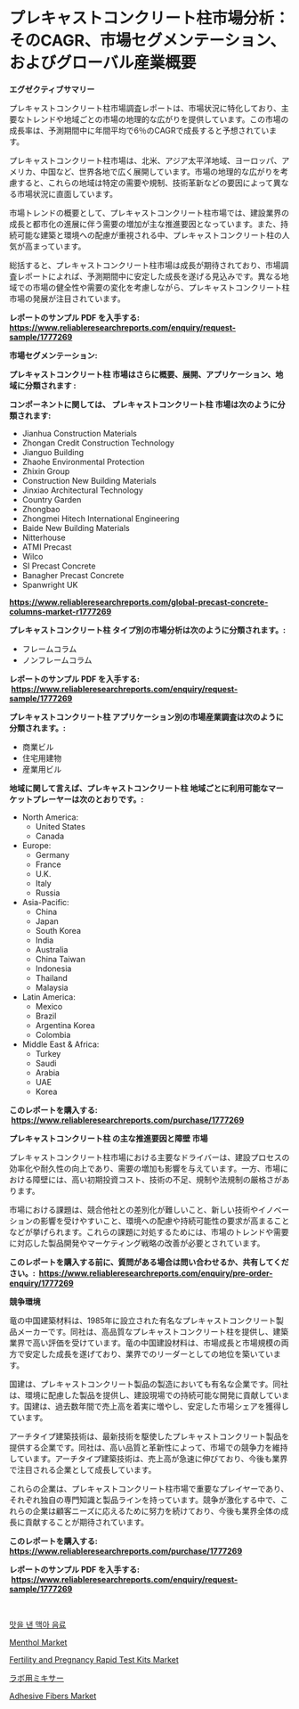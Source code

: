<p><h1>プレキャストコンクリート柱市場分析：そのCAGR、市場セグメンテーション、およびグローバル産業概要</h1></p><p><strong>エグゼクティブサマリー</strong></p>
<p><p>プレキャストコンクリート柱市場調査レポートは、市場状況に特化しており、主要なトレンドや地域ごとの市場の地理的な広がりを提供しています。この市場の成長率は、予測期間中に年間平均で6％のCAGRで成長すると予想されています。</p><p>プレキャストコンクリート柱市場は、北米、アジア太平洋地域、ヨーロッパ、アメリカ、中国など、世界各地で広く展開しています。市場の地理的な広がりを考慮すると、これらの地域は特定の需要や規制、技術革新などの要因によって異なる市場状況に直面しています。</p><p>市場トレンドの概要として、プレキャストコンクリート柱市場では、建設業界の成長と都市化の進展に伴う需要の増加が主な推進要因となっています。また、持続可能な建築と環境への配慮が重視される中、プレキャストコンクリート柱の人気が高まっています。</p><p>総括すると、プレキャストコンクリート柱市場は成長が期待されており、市場調査レポートによれば、予測期間中に安定した成長を遂げる見込みです。異なる地域での市場の健全性や需要の変化を考慮しながら、プレキャストコンクリート柱市場の発展が注目されています。</p></p>
<p><strong>レポートのサンプル PDF を入手する: <a href="https://www.reliableresearchreports.com/enquiry/request-sample/1777269">https://www.reliableresearchreports.com/enquiry/request-sample/1777269</a></strong></p>
<p><strong>市場セグメンテーション:</strong></p>
<p><strong> プレキャストコンクリート柱 市場はさらに概要、展開、アプリケーション、地域に分類されます :</strong></p>
<p><strong>コンポーネントに関しては、 プレキャストコンクリート柱 市場は次のように分類されます: &nbsp;</strong></p>
<p><ul><li>Jianhua Construction Materials</li><li>Zhongan Credit Construction Technology</li><li>Jianguo Building</li><li>Zhaohe Environmental Protection</li><li>Zhixin Group</li><li>Construction New Building Materials</li><li>Jinxiao Architectural Technology</li><li>Country Garden</li><li>Zhongbao</li><li>Zhongmei Hitech International Engineering</li><li>Baide New Building Materials</li><li>Nitterhouse</li><li>ATMI Precast</li><li>Wilco</li><li>SI Precast Concrete</li><li>Banagher Precast Concrete</li><li>Spanwright UK</li></ul></p>
<p><strong><a href="https://www.reliableresearchreports.com/global-precast-concrete-columns-market-r1777269">https://www.reliableresearchreports.com/global-precast-concrete-columns-market-r1777269</a></strong></p>
<p><strong> プレキャストコンクリート柱 タイプ別の市場分析は次のように分類されます。:</strong></p>
<p><ul><li>フレームコラム</li><li>ノンフレームコラム</li></ul></p>
<p><strong>レポートのサンプル PDF を入手する: &nbsp;<a href="https://www.reliableresearchreports.com/enquiry/request-sample/1777269">https://www.reliableresearchreports.com/enquiry/request-sample/1777269</a></strong></p>
<p><strong> プレキャストコンクリート柱 アプリケーション別の市場産業調査は次のように分類されます。:</strong></p>
<p><ul><li>商業ビル</li><li>住宅用建物</li><li>産業用ビル</li></ul></p>
<p><strong>地域に関して言えば、プレキャストコンクリート柱 地域ごとに利用可能なマーケットプレーヤーは次のとおりです。:</strong></p>
<p><ul>
    <li>
        North America:
        <ul>
            <li>United States</li>
            <li>Canada</li>
        </ul>
    </li>
    <li>
        Europe:
        <ul>
            <li>Germany</li>
            <li>France</li>
            <li>U.K.</li>
            <li>Italy</li>
            <li>Russia</li>
        </ul>
    </li>
    <li>
        Asia-Pacific:
        <ul>
            <li>China</li>
            <li>Japan</li>
            <li>South Korea</li>
            <li>India</li>
            <li>Australia</li>
            <li>China Taiwan</li>
            <li>Indonesia</li>
            <li>Thailand</li>
            <li>Malaysia</li>
        </ul>
    </li>
    <li>
        Latin America:
        <ul>
            <li>Mexico</li>
            <li>Brazil</li>
            <li>Argentina Korea</li>
            <li>Colombia</li>
        </ul>
    </li>
    <li>
        Middle East & Africa:
        <ul>
            <li>Turkey</li>
            <li>Saudi</li>
            <li>Arabia</li>
            <li>UAE</li>
            <li>Korea</li>
        </ul>
    </li>
    </ul></p>
<p><strong>このレポートを購入する: &nbsp;<a href="https://www.reliableresearchreports.com/purchase/1777269">https://www.reliableresearchreports.com/purchase/1777269</a></strong></p>
<p><strong>プレキャストコンクリート柱 の主な推進要因と障壁 市場</strong></p>
<p><p>プレキャストコンクリート柱市場における主要なドライバーは、建設プロセスの効率化や耐久性の向上であり、需要の増加も影響を与えています。一方、市場における障壁には、高い初期投資コスト、技術の不足、規制や法規制の厳格さがあります。</p><p>市場における課題は、競合他社との差別化が難しいこと、新しい技術やイノベーションの影響を受けやすいこと、環境への配慮や持続可能性の要求が高まることなどが挙げられます。これらの課題に対処するためには、市場のトレンドや需要に対応した製品開発やマーケティング戦略の改善が必要とされています。</p></p>
<p><strong>このレポートを購入する前に、質問がある場合は問い合わせるか、共有してください。:&nbsp; <a href="https://www.reliableresearchreports.com/enquiry/pre-order-enquiry/1777269">https://www.reliableresearchreports.com/enquiry/pre-order-enquiry/1777269</a></strong></p>
<p><strong>競争環境</strong></p>
<p><p>竜の中国建築材料は、1985年に設立された有名なプレキャストコンクリート製品メーカーです。同社は、高品質なプレキャストコンクリート柱を提供し、建築業界で高い評価を受けています。竜の中国建設材料は、市場成長と市場規模の両方で安定した成長を遂げており、業界でのリーダーとしての地位を築いています。</p><p>国建は、プレキャストコンクリート製品の製造においても有名な企業です。同社は、環境に配慮した製品を提供し、建設現場での持続可能な開発に貢献しています。国建は、過去数年間で売上高を着実に増やし、安定した市場シェアを獲得しています。</p><p>アーチタイプ建築技術は、最新技術を駆使したプレキャストコンクリート製品を提供する企業です。同社は、高い品質と革新性によって、市場での競争力を維持しています。アーチタイプ建築技術は、売上高が急速に伸びており、今後も業界で注目される企業として成長しています。</p><p>これらの企業は、プレキャストコンクリート柱市場で重要なプレイヤーであり、それぞれ独自の専門知識と製品ラインを持っています。競争が激化する中で、これらの企業は顧客ニーズに応えるために努力を続けており、今後も業界全体の成長に貢献することが期待されています。</p></p>
<p><strong>このレポートを購入する: &nbsp; <a href="https://www.reliableresearchreports.com/purchase/1777269">https://www.reliableresearchreports.com/purchase/1777269</a></strong></p>
<p><strong>レポートのサンプル PDF を入手する: &nbsp;<a href="https://www.reliableresearchreports.com/enquiry/request-sample/1777269">https://www.reliableresearchreports.com/enquiry/request-sample/1777269</a></strong><strong></strong></p>
<p>&nbsp;</p>
<p><p><a href="https://medium.com/@seanturner6262/2024%EB%85%84%EB%B6%80%ED%84%B0-2031%EB%85%84%EA%B9%8C%EC%A7%80%EC%9D%98-%EA%B8%B0%EA%B0%84%EC%9D%84-%EC%9C%84%ED%95%9C-%ED%96%A5%EC%8B%A0%EB%A3%8C-%EB%A7%A5%EC%A3%BC-%EC%9D%8C%EB%A3%8C-%EC%8B%9C%EC%9E%A5-%EB%B6%84%EC%84%9D-%EB%B0%8F-%ED%81%AC%EA%B8%B0-%EC%98%88%EC%B8%A1-8b5a57565805">맛을 낸 맥아 음료</a></p><p><a href="https://github.com/singletonthaxterkelliehr2df/Market-Research-Report-List-2/blob/main/menthol-market.md">Menthol Market</a></p><p><a href="https://github.com/kufem1/Market-Research-Report-List-2/blob/main/fertility-and-pregnancy-rapid-test-kits-market.md">Fertility and Pregnancy Rapid Test Kits Market</a></p><p><a href="https://medium.com/@nicolaseller56452023/%E5%AE%9F%E9%A8%93%E5%AE%A4%E3%83%9F%E3%82%AD%E3%82%B5%E3%83%BC%E5%B8%82%E5%A0%B4%E5%B1%95%E6%9C%9B-%E7%94%A3%E6%A5%AD%E6%A6%82%E6%B3%81%E3%81%A8%E4%BA%88%E6%B8%AC-2024%E5%B9%B4%E3%81%8B%E3%82%892031%E5%B9%B4-a810290305d4">ラボ用ミキサー</a></p><p><a href="https://www.linkedin.com/pulse/adhesive-fibers-market-provides-comprehensive-analysis-including-fgh2e?trackingId=pfgRgbAhQw53NrEX0Ktuww%3D%3D">Adhesive Fibers Market</a></p></p>